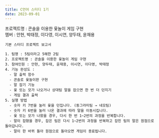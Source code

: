 ```yaml
---
title: C언어 스터디 1기
date: 2023-09-01
---
```


프로젝트명 : 콘솔을 이용한 윷놀이 게임 구현<br>
멤버 : 안현, 박태정, 이다영, 이시연, 양두태, 윤재용<br>

<!--more-->
```
기본 스터디 프로젝트 보고서

1. 팀명 : 5팀이라고 5해한 2팀
2. 프로젝트명 : 콘솔을 이용한 윷놀이 게임 구현
3. 참여인원 : 안현, 양두태, 윤재용, 이시연, 이다영, 박태정
4. 기능 완성도 :
  - 말 출력 함수 
  - 콘솔로 윷놀이판 구현 
  - 말 잡기 기능 
  - 윷 또는 모가 나오거나 상대팀 말을 잡으면 한 번 더 던지기 
  - 게임 결과 출력 
5. 실행 방법
  - 숫자 키 7번을 눌러 윷을 던집니다. (동그라미팀 → 네모팀)
  - 숫자 키 6번을 눌러 나온 결과에 따라 말을 이동시킵니다. 
  - 윷 또는 모가 나왔을 경우, 다시 한 번 1~2번의 과정을 반복합니다.
  - 말이 잡혔을 경우, 잡은 팀은 다시 1~2번의 과정을 반복하고 잡힌 팀의 말은 원점으로 돌아갑니다.
  - 말이 한 바퀴 돌아 원점으로 돌아오면 게임이 종료됩니다.
```